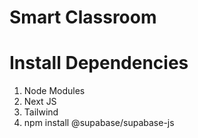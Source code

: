 # Smart Classroom

# Install Dependencies

1. Node Modules
2. Next JS
3. Tailwind
4. npm install @supabase/supabase-js